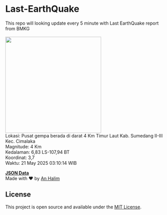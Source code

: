 # Last-EarthQuake
This repo will looking update every 5 minute with Last EarthQuake report from BMKG
<br>
<br>
<img src="undefined" width="300"/>
<br>
Lokasi: Pusat gempa berada di darat 4 Km Timur Laut Kab. Sumedang  II-III Kec. Cimalaka <br>
Magnitude: 4 Km <br>
Kedalaman: 6,83 LS-107,94 BT <br>
Koordinat: 3,7 <br>
Waktu: 21 May 2025 03:10:14 WIB <br>

<a href="./data/data.json">**JSON Data**</a>
<br>
Made with ❤️ by <a href="https://github.com/an-halim">An Halim</a>
## License

This project is open source and available under the [MIT License](LICENSE).
